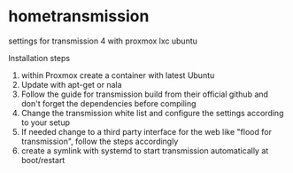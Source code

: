# hometransmission
settings for transmission 4 with proxmox lxc ubuntu

Installation steps
1. within Proxmox create a container with latest Ubuntu
2. Update with apt-get or nala
3. Follow the guide for transmission build from their official github and don't forget the dependencies before compiling
4. Change the transmission white list and configure the settings according to your setup
5. If needed change to a third party interface for the web like "flood for transmission", follow the steps accordingly
6. create a symlink with systemd to start transmission automatically at boot/restart
